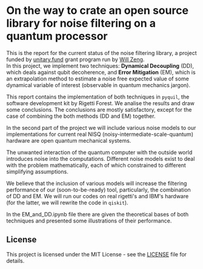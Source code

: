 # On the way to crate an open source library for noise filtering on a quantum processor

This is the report for the current status of the noise filtering library, a project funded by [unitary.fund](https://unitary.fund/) grant program run by [Will Zeng](http://willzeng.com/).   
In this project, we implement two techniques: **Dynamical Decoupling** (DD), which deals against qubit decoherence, and **Error Mitigation** (EM), which is an extrapolation method to estimate a noise free expected value of some dynamical variable of interest (observable in quantum mechanics jargon).

This report contains the implementation of both techniques in `pyquil`, the software development kit by Rigetti Forest. We analise the results and draw some conclusions. The conclusions are mostly satisfactory, except for the case of combining the both methods (DD and EM) together.

In the second part of the project we will include various noise models to our implementations for current real NISQ (noisy-intermediate-scale-quantum) hardware are open quantum mechanical systems.

The unwanted interaction of the quantum computer with the outside world introduces noise into the computations. Different noise models exist to deal with the problem mathematically, each of which constrained to different simplifying assumptions.

We believe that the inclusion of various models will increase the filtering performance of our (soon-to-be-ready) tool, particularly, the combination of DD and EM. We will run our codes on real rigetti's and IBM's hardware (for the latter, we will rewrite the code in `qiskit`).


In the EM_and_DD.ipynb file there are given the theoretical bases of both techniques and presented some illustrations of their performance.


## License

This project is licensed under the MIT License - see the [LICENSE](LICENSE) file for details.
